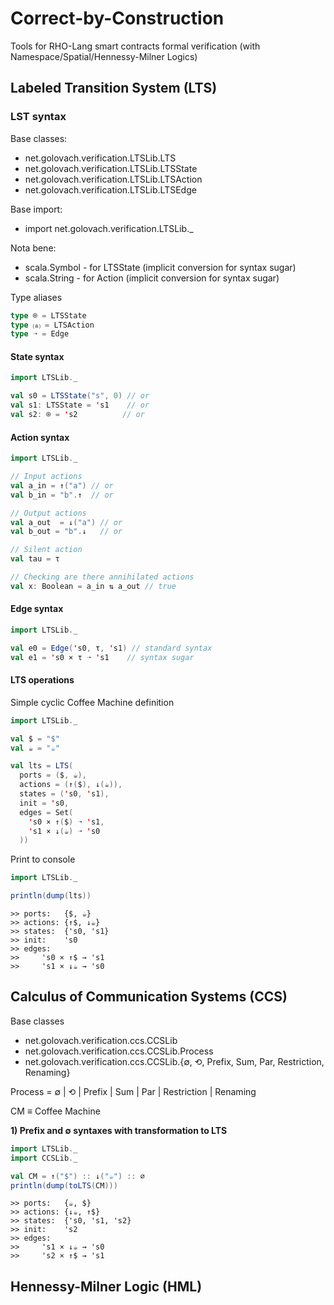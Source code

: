 # Correct-by-Construction
Tools for RHO-Lang smart contracts formal verification (with Namespace/Spatial/Hennessy-Milner Logics)

## Labeled Transition System (LTS)

### LST syntax

Base classes:
- net.golovach.verification.LTSLib.LTS
- net.golovach.verification.LTSLib.LTSState
- net.golovach.verification.LTSLib.LTSAction
- net.golovach.verification.LTSLib.LTSEdge

Base import:
- import net.golovach.verification.LTSLib._

Nota bene:
- scala.Symbol - for LTSState (implicit conversion for syntax sugar)
- scala.String - for Action (implicit conversion for syntax sugar)

Type aliases
```scala
type ⌾ = LTSState
type ⒜ = LTSAction
type ➝ = Edge
```

#### State syntax
```scala
import LTSLib._

val s0 = LTSState("s", 0) // or
val s1: LTSState = 's1    // or
val s2: ⌾ = 's2          // or
```

#### Action syntax
```scala
import LTSLib._

// Input actions
val a_in = ↑("a") // or
val b_in = "b".↑  // or

// Output actions
val a_out  = ↓("a") // or
val b_out = "b".↓   // or

// Silent action
val tau = τ

// Checking are there annihilated actions
val x: Boolean = a_in ⇅ a_out // true
```

#### Edge syntax
```scala
import LTSLib._ 

val e0 = Edge('s0, τ, 's1) // standard syntax
val e1 = 's0 × τ ➝ 's1    // syntax sugar
```

#### LTS operations
Simple cyclic Coffee Machine definition
```scala
import LTSLib._ 

val $ = "$"
val ☕ = "☕"

val lts = LTS(
  ports = ($, ☕),
  actions = (↑($), ↓(☕)),
  states = ('s0, 's1),
  init = 's0,
  edges = Set(
    's0 × ↑($) ➝ 's1,
    's1 × ↓(☕) ➝ 's0
  ))  
```

Print to console
```scala
import LTSLib._ 

println(dump(lts))
```
```
>> ports:   {$, ☕}
>> actions: {↑$, ↓☕}
>> states:  {'s0, 's1}
>> init:    's0
>> edges:   
>>     's0 × ↑$ → 's1
>>     's1 × ↓☕ → 's0
```

## Calculus of Communication Systems (CCS)

Base classes
- net.golovach.verification.ccs.CCSLib
- net.golovach.verification.ccs.CCSLib.Process
- net.golovach.verification.ccs.CCSLib.{∅, ⟲, Prefix, Sum, Par, Restriction, Renaming}

Process = ∅ | ⟲ | Prefix | Sum | Par | Restriction | Renaming

CM ≡ Coffee Machine

**1) Prefix and ∅ syntaxes with transformation to LTS**
```scala
import LTSLib._
import CCSLib._

val CM = ↑("$") :: ↓("☕") :: ∅
println(dump(toLTS(CM)))
```
```
>> ports:   {☕, $}
>> actions: {↓☕, ↑$}
>> states:  {'s0, 's1, 's2}
>> init:    's2
>> edges:   
>>     's1 × ↓☕ → 's0
>>     's2 × ↑$ → 's1
```


## Hennessy-Milner Logic (HML)
